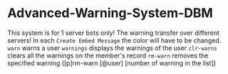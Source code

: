 # Advanced-Warning-System-DBM
This system is for 1 server bots only! The warning transfer over different servers!
In each ``Create Embed Message`` the color will have to be changed.
``warn`` warns a user
``warnings`` displays the warnings of the user
``clr-warns`` clears all the warnings on the member's record
``rm-warn`` removes the specified warning ([p]rm-warn [@user] [number of warning in the list])
